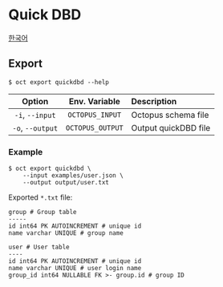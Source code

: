 # Quick DBD

[한국어](kr/quickdbd.md)

## Export

```shell
$ oct export quickdbd --help
```

|      Option      |  Env. Variable   | Description          |
| :--------------: | :--------------: | :------------------- |
| `-i`, `--input`  | `OCTOPUS_INPUT`  | Octopus schema file  |
| `-o`, `--output` | `OCTOPUS_OUTPUT` | Output quickDBD file |

### Example

```shell
$ oct export quickdbd \
    --input examples/user.json \
    --output output/user.txt
```

Exported `*.txt` file:

```
group # Group table
-----
id int64 PK AUTOINCREMENT # unique id
name varchar UNIQUE # group name

user # User table
----
id int64 PK AUTOINCREMENT # unique id
name varchar UNIQUE # user login name
group_id int64 NULLABLE FK >- group.id # group ID
```
